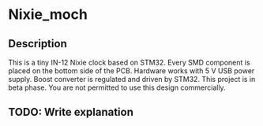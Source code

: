 # Nixie_moch

## Description

This is a tiny IN-12 Nixie clock based on STM32. Every SMD component is placed on the bottom side of the PCB. Hardware works with 5 V USB power supply. Boost converter is regulated and driven by STM32.
This project is in beta phase. You are not permitted to use this design commercially.

## TODO: Write explanation
